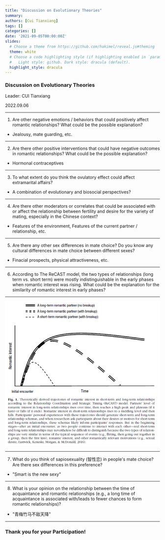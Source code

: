 ```yaml
---
title: "Discussion on Evolutionary Theories"
summary: 
authors: [Cui Tianxiang]
tags: []
categories: []
date: '2021-09-05T00:00:00Z'
slides:
  # Choose a theme from https://github.com/hakimel/reveal.js#theming
  theme: white
  # Choose a code highlighting style (if highlighting enabled in `params.toml`)
  #   Light style: github. Dark style: dracula (default).
  highlight_style: dracula
---
```


### Discussion on Evolutionary Theories

Leader: CUI Tianxiang

2022.09.06

---

1. Are other negative emotions / behaviors that could positively affect romantic relationships? What could be the possible explanation?
- Jealousy, mate guarding, etc.

---

2. Are there other positive interventions that could have negative outcomes in romantic relationships? What could be the possible explanation?
- Hormonal contraceptives

---

3. To what extent do you think the ovulatory effect could affect extramarital affairs?
- A combination of evolutionary and biosocial perspectives?

---

4. Are there other moderators or correlates that could be associated with or affect the relationship between fertility and desire for the variety of mating, especially in the Chinese context?
- Features of the environment, Features of the current partner / relationship, etc.

---

5. Are there any other sex differences in mate choice? Do you know any cultural differences in mate choice between different sexes?
- Finacial prospects, physical attractiveness, etc.

---

6. According to The ReCAST model, the two types of relationships (long term vs. short term) were mostly indistinguishable in the early phases when romantic interest was rising. What could be the explanation for the similarity of romantic interest in early phases?

---

![image](lead-fig.png)

---

7. What do you think of sapiosexuality (智性恋) in people's mate choice? Are there sex differences in this preference?
- "Smart is the new sexy"

---

8. What is your opinion on the relationship between the time of acquaintance and romantic relationships (e.g., a long time of acquaintance is associated with/leads to fewer chances to form romantic relationships)?
- "青梅竹马不敌天降"

---

### Thank you for your Participation!




